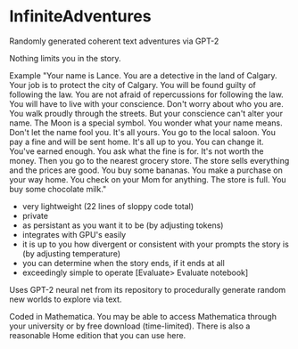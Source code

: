 # InfiniteAdventures
Randomly generated coherent text adventures via GPT-2


Nothing limits you in the story.

Example "Your name is Lance. You are a detective in the land of Calgary. Your job is to protect the city of Calgary. You will be found guilty of following the law. You are not afraid of repercussions for following the law. You will have to live with your conscience. Don't worry about who you are. You walk proudly through the streets. But your conscience can't alter your name. The Moon is a special symbol. You wonder what your name means. Don't let the name fool you. It's all yours. You go to the local saloon. You pay a fine and will be sent home. It's all up to you. You can change it. You've earned enough. You ask what the fine is for. It's not worth the money. Then you go to the nearest grocery store. The store sells everything and the prices are good. You buy some bananas. You make a purchase on your way home. You check on your Mom for anything. The store is full. You buy some chocolate milk."

- very lightweight (22 lines of sloppy code total)
- private
- as persistant as you want it to be (by adjusting tokens)
- integrates with GPU's easily
 - it is up to you how divergent or consistent with your prompts the story is (by adjusting temperature)
 - you can determine when the story ends, if it ends at all
  - exceedingly simple to operate [Evaluate> Evaluate notebook]

Uses GPT-2 neural net from its repository to procedurally generate random new worlds to explore via text.

Coded in Mathematica. You may be able to access Mathematica through your university or by free download (time-limited). There is also a reasonable Home edition that you can use here.
